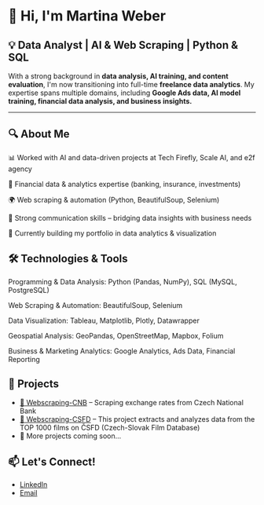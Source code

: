 # 👋 Hi, I'm Martina Weber

## 💡 **Data Analyst | AI & Web Scraping | Python & SQL**

With a strong background in **data analysis, AI training, and content evaluation**, I'm now transitioning into full-time **freelance data analytics**. 
My expertise spans multiple domains, including **Google Ads data, AI model training, financial data analysis, and business insights.**

---

## 🔍 About Me

📊 Worked with AI and data-driven projects at Tech Firefly, Scale AI, and e2f agency

🏦 Financial data & analytics expertise (banking, insurance, investments)

🌍 Web scraping & automation (Python, BeautifulSoup, Selenium)

🎯 Strong communication skills – bridging data insights with business needs

🚀 Currently building my portfolio in data analytics & visualization


## 🛠 Technologies & Tools

Programming & Data Analysis: Python (Pandas, NumPy), SQL (MySQL, PostgreSQL)

Web Scraping & Automation: BeautifulSoup, Selenium

Data Visualization: Tableau, Matplotlib, Plotly, Datawrapper

Geospatial Analysis: GeoPandas, OpenStreetMap, Mapbox, Folium

Business & Marketing Analytics: Google Analytics, Ads Data, Financial Reporting

## 📂 Projects

- [🔗 Webscraping-CNB](https://github.com/mw3b3r/Webscraping-CNB) – Scraping exchange rates from Czech National Bank
- [🔗 Webscraping-CSFD](https://github.com/mw3b3r/Webscraping-CSFD) – This project extracts and analyzes data from the TOP 1000 films on ČSFD (Czech-Slovak Film Database)
- 🚧 More projects coming soon...

## 📫 Let's Connect!
- [LinkedIn](https://www.linkedin.com/in/martinaw3b3r/)
- [Email](mart.wbr@gmail.com)  
